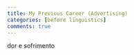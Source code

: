 ```yaml
---
title: My Previous Career (Advertising)
categories: [before linguistics]
comments: true
---
```

dor e sofrimento